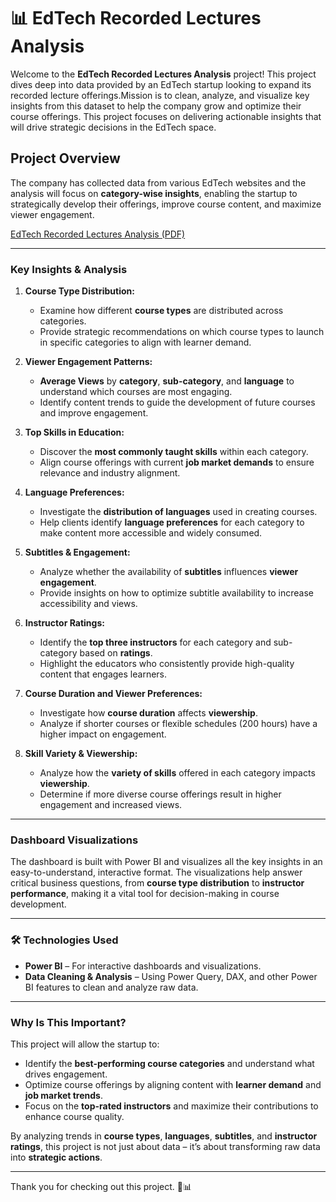 


# 📊 **EdTech Recorded Lectures Analysis** 

Welcome to the **EdTech Recorded Lectures Analysis** project! This project dives deep into data provided by an EdTech startup looking to expand its recorded lecture offerings.Mission is to clean, analyze, and visualize key insights from this dataset to help the company grow and optimize their course offerings. This project focuses on delivering actionable insights that will drive strategic decisions in the EdTech space.

##  **Project Overview**

The company has collected data from various EdTech websites and the analysis will focus on **category-wise insights**, enabling the startup to strategically develop their offerings, improve course content, and maximize viewer engagement. 

[EdTech Recorded Lectures Analysis (PDF)](https://github.com/username/EdTech-Recorded-Lectures-Analysis/raw/main/EdTech%20Recorded%20Lectures%20Analysis.pdf)




---

###  **Key Insights & Analysis**

1. **Course Type Distribution:**
   - Examine how different **course types** are distributed across categories.
   - Provide strategic recommendations on which course types to launch in specific categories to align with learner demand.

2. **Viewer Engagement Patterns:**
   - **Average Views** by **category**, **sub-category**, and **language** to understand which courses are most engaging.
   - Identify content trends to guide the development of future courses and improve engagement.

3. **Top Skills in Education:**
   - Discover the **most commonly taught skills** within each category.
   - Align course offerings with current **job market demands** to ensure relevance and industry alignment.

4. **Language Preferences:**
   - Investigate the **distribution of languages** used in creating courses.
   - Help clients identify **language preferences** for each category to make content more accessible and widely consumed.

5. **Subtitles & Engagement:**
   - Analyze whether the availability of **subtitles** influences **viewer engagement**.
   - Provide insights on how to optimize subtitle availability to increase accessibility and views.

6. **Instructor Ratings:**
   - Identify the **top three instructors** for each category and sub-category based on **ratings**.
   - Highlight the educators who consistently provide high-quality content that engages learners.

7. **Course Duration and Viewer Preferences:**
   - Investigate how **course duration** affects **viewership**.
   - Analyze if shorter courses or flexible schedules (200 hours) have a higher impact on engagement.

8. **Skill Variety & Viewership:**
   - Analyze how the **variety of skills** offered in each category impacts **viewership**.
   - Determine if more diverse course offerings result in higher engagement and increased views.

---

###  **Dashboard Visualizations**

The dashboard is built with Power BI and visualizes all the key insights in an easy-to-understand, interactive format. The visualizations help answer critical business questions, from **course type distribution** to **instructor performance**, making it a vital tool for decision-making in course development.

---

### 🛠 **Technologies Used**

- **Power BI** – For interactive dashboards and visualizations.
- **Data Cleaning & Analysis** – Using Power Query, DAX, and other Power BI features to clean and analyze raw data.

---

###  **Why Is This Important?**

This project will allow the startup to:
- Identify the **best-performing course categories** and understand what drives engagement.
- Optimize course offerings by aligning content with **learner demand** and **job market trends**.
- Focus on the **top-rated instructors** and maximize their contributions to enhance course quality.

By analyzing trends in **course types**, **languages**, **subtitles**, and **instructor ratings**, this project is not just about data – it’s about transforming raw data into **strategic actions**.



---

Thank you for checking out this project. 🚀📊

